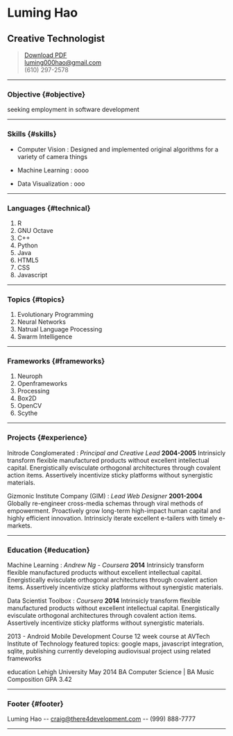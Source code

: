 # Luming Hao
## Creative Technologist

> [Download PDF](resume.pdf)  
> [luming000hao@gmail.com](luming000hao@gmail.com)  
> (610) 297-2578

------

### Objective {#objective}

seeking employment in software development 

------

### Skills {#skills}

* Computer Vision
  : Designed and implemented original algorithms for a variety of camera things

* Machine Learning
  : oooo

* Data Visualization
  : ooo


-------

### Languages {#technical} 

1. R
1. GNU Octave
1. C++
1. Python
1. Java
1. HTML5
1. CSS
1. Javascript

------

### Topics {#topics}
1. Evolutionary Programming
1. Neural Networks
1. Natrual Language Processing
1. Swarm Intelligence

------
### Frameworks {#frameworks}
1. Neuroph
2. Openframeworks
3. Processing
4. Box2D
5. OpenCV
6. Scythe



------

### Projects {#experience}

Initrode Conglomerated
: *Principal and Creative Lead*
  __2004-2005__
  Intrinsicly transform flexible manufactured products without excellent intellectual capital. Energistically evisculate orthogonal architectures through covalent action items. Assertively incentivize sticky platforms without synergistic materials.

Gizmonic Institute Company (GIM)
: *Lead Web Designer*
  __2001-2004__
  Globally re-engineer cross-media schemas through viral methods of empowerment. Proactively grow long-term high-impact human capital and highly efficient innovation. Intrinsicly iterate excellent e-tailers with timely e-markets.

------

### Education {#education}
Machine Learning
: *Andrew Ng - Coursera*
  __2014__
  Intrinsicly transform flexible manufactured products without excellent intellectual capital. Energistically evisculate orthogonal architectures through covalent action items. Assertively incentivize sticky platforms without synergistic materials.

Data Scientist Toolbox
: *Coursera*
  __2014__
  Intrinsicly transform flexible manufactured products without excellent intellectual capital. Energistically evisculate orthogonal architectures through covalent action items. Assertively incentivize sticky platforms without synergistic materials.

2013 - Android Mobile Development Course
12 week course at AVTech Institute of Technology
featured topics: google maps, javascript integration, sqlite, publishing
currently developing audiovisual project using related frameworks

education
Lehigh University May 2014
BA Computer Science | BA Music Composition
GPA 3.42

------

### Footer {#footer}

Luming Hao -- [craig@there4development.com](craig@there4development.com) -- (999) 888-7777

------

